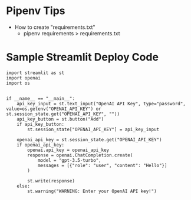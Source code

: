 # Pipenv Tips
* How to create "requirements.txt"
    * pipenv requirements > requirements.txt

# Sample Streamlit Deploy Code
```
import streamlit as st
import openai
import os


if __name__ == "__main__":
    api_key_input = st.text_input("OpenAI API Key", type="password", value=os.getenv("OPENAI_API_KEY") or st.session_state.get("OPENAI_API_KEY", ""))
    api_key_button = st.button("Add")
    if api_key_button:
        st.session_state["OPENAI_API_KEY"] = api_key_input

    openai_api_key = st.session_state.get("OPENAI_API_KEY")
    if openai_api_key:
        openai.api_key = openai_api_key
        response = openai.ChatCompletion.create(
            model = "gpt-3.5-turbo",
            messages = [{"role": "user", "content": "Hello"}]
        )

        st.write(response)
    else:
        st.warning("WARNING: Enter your OpenAI API key!")
```

